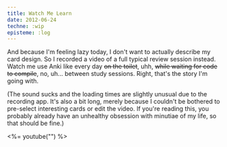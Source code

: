 ```yaml
---
title: Watch Me Learn
date: 2012-06-24
techne: :wip
episteme: :log
---
```


And because I'm feeling lazy today, I don't want to actually describe my card design. So I recorded a video of a full typical review session instead. Watch me use Anki like every day <del>on the toilet</del>, uhh, <del>while waiting for code to compile</del>, no, uh... between study sessions. Right, that's the story I'm going with.

(The sound sucks and the loading times are slightly unusual due to the recording app. It's also a bit long, merely because I couldn't be bothered to pre-select interesting cards or edit the video. If you're reading this, you probably already have an unhealthy obsession with minutiae of my life, so that should be fine.)

<%= youtube("") %>

